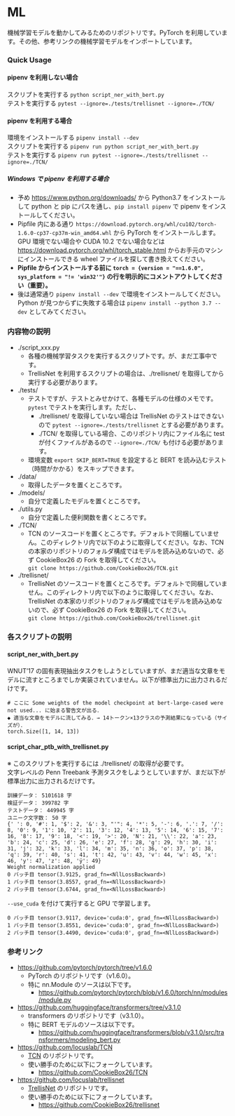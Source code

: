 # ML

機械学習モデルを動かしてみるためのリポジトリです。PyTorch を利用しています。その他、参考リンクの機械学習モデルをインポートしています。

### Quick Usage

#### pipenv を利用しない場合
スクリプトを実行する ```python script_ner_with_bert.py```  
テストを実行する ```pytest --ignore=./tests/trellisnet --ignore=./TCN/```

#### pipenv を利用する場合
環境をインストールする ```pipenv install --dev```  
スクリプトを実行する ```pipenv run python script_ner_with_bert.py```  
テストを実行する ```pipenv run pytest --ignore=./tests/trellisnet --ignore=./TCN/```

<h5>Windows で pipenv を利用する場合</h5>

- 予め https://www.python.org/downloads/ から Python3.7 をインストールして python と pip にパスを通し、```pip install pipenv``` で pipenv をインストールしてください。
- Pipfile 内にある通り ```https://download.pytorch.org/whl/cu102/torch-1.6.0-cp37-cp37m-win_amd64.whl``` から PyTorch をインストールします。GPU 環境でない場合や CUDA 10.2 でない場合などは https://download.pytorch.org/whl/torch_stable.html からお手元のマシンにインストールできる wheel ファイルを探して書き換えてください。
- <b>Pipfile からインストールする前に ```torch = {version = "==1.6.0", sys_platform = "!= 'win32'"}``` の行を明示的にコメントアウトしてください（重要）。</b>
- 後は通常通り ```pipenv install --dev``` で環境をインストールしてください。Python が見つからずに失敗する場合は ```pipenv install --python 3.7 --dev``` としてみてください。

### 内容物の説明
- ./script_xxx.py
    - 各種の機械学習タスクを実行するスクリプトです。が、まだ工事中です。
    - TrellisNet を利用するスクリプトの場合は、./trellisnet/ を取得してから実行する必要があります。
- ./tests/
    - テストですが、テストとみせかけて、各種モデルの仕様のメモです。```pytest``` でテストを実行します。ただし、
        - ./trellisnet/ を取得していない場合は TrellisNet のテストはできないので ```pytest --ignore=./tests/trellisnet``` とする必要があります。
        - ./TCN/ を取得している場合、このリポジトリ内にファイル名に test が付くファイルがあるので ```--ignore=./TCN/``` も付ける必要があります。
    - 環境変数 ```export SKIP_BERT=TRUE``` を設定すると BERT を読み込むテスト（時間がかかる）をスキップできます。
- ./data/
    - 取得したデータを置くところです。
- ./models/
    - 自分で定義したモデルを置くところです。
- ./utils.py
    - 自分で定義した便利関数を書くところです。
- ./TCN/
    - TCN のソースコードを置くところです。デフォルトで同梱していません。このディレクトリ内で以下のように取得してください。なお、TCN の本家のリポジトリのフォルダ構成ではモデルを読み込めないので、必ず CookieBox26 の Fork を取得してください。<br/> ```git clone https://github.com/CookieBox26/TCN.git```
- ./trellisnet/
    - TrellisNet のソースコードを置くところです。デフォルトで同梱していません。このディレクトリ内で以下のように取得してください。なお、TrellisNet の本家のリポジトリのフォルダ構成ではモデルを読み込めないので、必ず CookieBox26 の Fork を取得してください。<br/> ```git clone https://github.com/CookieBox26/trellisnet.git```

### 各スクリプトの説明

#### script_ner_with_bert.py
WNUT’17 の固有表現抽出タスクをしようとしていますが、まだ適当な文章をモデルに流すところまでしか実装されていません。以下が標準出力に出力されるだけです。
```
# ここに Some weights of the model checkpoint at bert-large-cased were not used... に始まる警告文が出る．
◆ 適当な文章をモデルに流してみる．→ 14トークン×13クラスの予測結果になっている（サイズが）．
torch.Size([1, 14, 13])
```

#### script_char_ptb_with_trellisnet.py
※ このスクリプトを実行するには ./trellisnet/ の取得が必要です。  
文字レベルの Penn Treebank 予測タスクをしようとしていますが、まだ以下が標準出力に出力されるだけです。
```
訓練データ： 5101618 字
検証データ： 399782 字
テストデータ： 449945 字
ユニーク文字数： 50 字
{' ': 0, '#': 1, '$': 2, '&': 3, "'": 4, '*': 5, '-': 6, '.': 7, '/': 8, '0': 9, '1': 10, '2': 11, '3': 12, '4': 13, '5': 14, '6': 15, '7': 16, '8': 17, '9': 18, '<': 19, '>': 20, 'N': 21, '\\': 22, 'a': 23, 'b': 24, 'c': 25, 'd': 26, 'e': 27, 'f': 28, 'g': 29, 'h': 30, 'i': 31, 'j': 32, 'k': 33, 'l': 34, 'm': 35, 'n': 36, 'o': 37, 'p': 38, 'q': 39, 'r': 40, 's': 41, 't': 42, 'u': 43, 'v': 44, 'w': 45, 'x': 46, 'y': 47, 'z': 48, 'ÿ': 49}
Weight normalization applied
0 バッチ目 tensor(3.9125, grad_fn=<NllLossBackward>)
1 バッチ目 tensor(3.8557, grad_fn=<NllLossBackward>)
2 バッチ目 tensor(3.6744, grad_fn=<NllLossBackward>)
```
```--use_cuda``` を付けて実行すると GPU で学習します。
```
0 バッチ目 tensor(3.9117, device='cuda:0', grad_fn=<NllLossBackward>)
1 バッチ目 tensor(3.8551, device='cuda:0', grad_fn=<NllLossBackward>)
2 バッチ目 tensor(3.4490, device='cuda:0', grad_fn=<NllLossBackward>)
```

### 参考リンク
- https://github.com/pytorch/pytorch/tree/v1.6.0
    - PyTorch のリポジトリです（v1.6.0）。
    - 特に nn.Module のソースは以下です。
        - https://github.com/pytorch/pytorch/blob/v1.6.0/torch/nn/modules/module.py
- https://github.com/huggingface/transformers/tree/v3.1.0
    - transformers のリポジトリです（v3.1.0）。
    - 特に BERT モデルのソースは以下です。
        - https://github.com/huggingface/transformers/blob/v3.1.0/src/transformers/modeling_bert.py
- https://github.com/locuslab/TCN
    - [TCN](https://arxiv.org/abs/1803.01271) のリポジトリです。
    - 使い勝手のために以下にフォークしています。
        - https://github.com/CookieBox26/TCN
- https://github.com/locuslab/trellisnet
    - [TrellisNet](https://arxiv.org/abs/1810.06682) のリポジトリです。
    - 使い勝手のために以下にフォークしています。
        - https://github.com/CookieBox26/trellisnet
